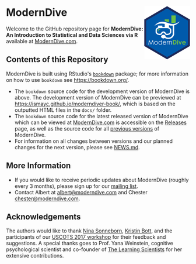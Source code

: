 # ModernDive <img src="images/hex_blue_text.png" align="right" width=125 />

Welcome to the GitHub repository page for **ModernDive: An Introduction to 
Statistical and Data Sciences via R** available at [ModernDive.com](http://moderndive.com/). 


## Contents of this Repository

ModernDive is built using RStudio's [`bookdown`](https://www.rstudio.com/resources/webinars/introducing-bookdown/) package; for more information on how to use `bookdown` see <https://bookdown.org/>.

* The `bookdown` source code for the development version of ModernDive is above. The development version of ModernDive can be previewed at <https://ismayc.github.io/moderndiver-book/>, which is based on the outputted HTML files in the `docs/` folder.
* The `bookdown` source code for the latest released version of ModernDive which can be viewed at [ModernDive.com](http://moderndive.com/) is accessible on the [Releases](https://github.com/ismayc/moderndiver-book/releases) page, as well as the source code for all [previous versions](http://moderndive.com/index.html#about-book) of ModernDive.
* For information on all changes between versions and our planned changes for the next version, please see [NEWS.md](https://github.com/ismayc/moderndiver-book/blob/master/NEWS.md).


## More Information

* If you would like to receive periodic updates about ModernDive (roughly every 3 months), please sign up for our [mailing list](http://eepurl.com/cBkItf).
* Contact Albert at [albert@moderndive.com](mailto:albert@moderndive.com) and Chester [chester@moderndive.com](mailto:chester@moderndive.com).

<!--* We're on Twitter at [ModernDive](https://twitter.com/ModernDive).-->


## Acknowledgements

The authors would like to thank [Nina Sonneborn](https://github.com/nsonneborn), [Kristin Bott](https://twitter.com/rhobott?lang=en), and the participants of our [USCOTS 2017 workshop](https://www.causeweb.org/cause/uscots/uscots17/workshop/3) for their feedback and suggestions.  A special thanks goes to Prof. Yana Weinstein, cognitive psychological scientist and co-founder of [The Learning Scientists](http://www.learningscientists.org/yana-weinstein/) for her extensive contributions.



